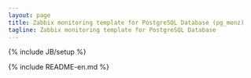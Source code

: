 ```yaml
---
layout: page
title: Zabbix monitoring template for PostgreSQL Database (pg_monz)
tagline: Zabbix monitoring template for PostgreSQL Database
---
```

{% include JB/setup %}

{% include README-en.md %}